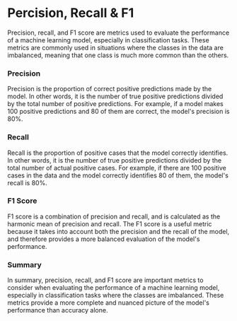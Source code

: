 # Percision, Recall & F1

Precision, recall, and F1 score are metrics used to evaluate the performance of a machine learning model, especially in classification tasks. These metrics are commonly used in situations where the classes in the data are imbalanced, meaning that one class is much more common than the others.

### Precision

Precision is the proportion of correct positive predictions made by the model. In other words, it is the number of true positive predictions divided by the total number of positive predictions. For example, if a model makes 100 positive predictions and 80 of them are correct, the model's precision is 80%.

### Recall

Recall is the proportion of positive cases that the model correctly identifies. In other words, it is the number of true positive predictions divided by the total number of actual positive cases. For example, if there are 100 positive cases in the data and the model correctly identifies 80 of them, the model's recall is 80%.

### F1 Score

F1 score is a combination of precision and recall, and is calculated as the harmonic mean of precision and recall. The F1 score is a useful metric because it takes into account both the precision and the recall of the model, and therefore provides a more balanced evaluation of the model's performance.

### Summary

In summary, precision, recall, and F1 score are important metrics to consider when evaluating the performance of a machine learning model, especially in classification tasks where the classes are imbalanced. These metrics provide a more complete and nuanced picture of the model's performance than accuracy alone.
